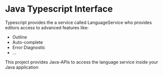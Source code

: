 # Java Typescript Interface

Typescript provides the a service called LanguageService who provides editors access to advanced features like:

* Outline
* Auto-complete
* Error Diagnostic
* ...

This project provides Java-APIs to access the language service inside your Java application
